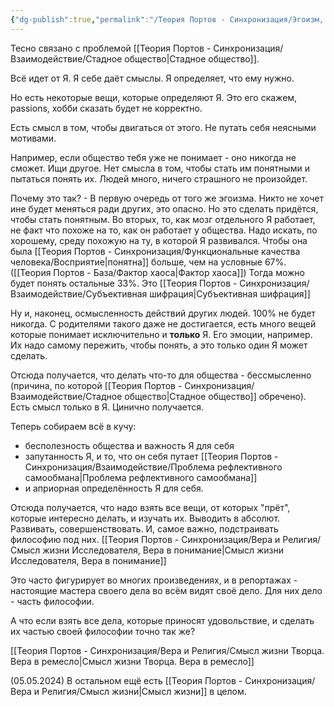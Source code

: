 ```yaml
---
{"dg-publish":true,"permalink":"/Теория Портов - Синхронизация/Эгоизм, цинизм и место в жизни (21.01.2024)/"}
---
```


Тесно связано с проблемой [[Теория Портов - Синхронизация/Взаимодействие/Стадное общество\|Стадное общество]].

Всё идет от Я. Я себе даёт смыслы. Я определяет, что ему нужно.

Но есть некоторые вещи, которые определяют Я. Это его скажем, passions, хобби сказать будет не корректно.

Есть смысл в том, чтобы двигаться от этого. Не путать себя неясными мотивами.

Например, если общество тебя уже не понимает - оно никогда не сможет. Ищи другое. Нет смысла в том, чтобы стать им понятными и пытаться понять их.
Людей много, ничего страшного не произойдет.

Почему это так? - В первую очередь от того же эгоизма. Никто не хочет ине будет меняться ради других, это опасно. Но это сделать придётся, чтобы стать понятным.
Во вторых, то, как мозг отдельного Я работает, не факт что похоже на то, как он работает у общества. Надо искать, по хорошему, среду похожую на ту, в которой Я развивался. Чтобы она была [[Теория Портов - Синхронизация/Функциональные качества человека/Восприятие\|понятна]] больше, чем на условные 67%. ([[Теория Портов - База/Фактор хаоса\|Фактор хаоса]])
Тогда можно будет понять остальные 33%. Это [[Теория Портов - Синхронизация/Взаимодействие/Субъективная шифрация\|Субъективная шифрация]]

Ну и, наконец, осмысленность действий других людей. 100% не будет никогда. С родителями такого даже не достигается, есть много вещей которые понимает исключительно и __только__ Я. Его эмоции, например. Их надо самому пережить, чтобы понять, а это только один Я может сделать.

Отсюда получается, что делать что-то для общества - бессмысленно (причина, по которой [[Теория Портов - Синхронизация/Взаимодействие/Стадное общество\|Стадное общество]] обречено). Есть смысл только в Я.
Цинично получается.

Теперь собираем всё в кучу:
- бесполезность общества и важность Я для себя
- запутанность Я, и то, что он себя путает [[Теория Портов - Синхронизация/Взаимодействие/Проблема рефлективного самообмана\|Проблема рефлективного самообмана]]
- и априорная определённость Я для себя.

Отсюда получается, что надо взять все вещи, от которых "прёт", которые интересно делать, и изучать их. Выводить в абсолют. Развивать, совершенствовать.
И, самое важно, подстраивать философию под них. [[Теория Портов - Синхронизация/Вера и Религия/Смысл жизни Исследователя, Вера в понимание\|Смысл жизни Исследователя, Вера в понимание]]

Это часто фигурирует во многих произведениях, и в репортажах - настоящие мастера своего дела во всём видят своё дело. Для них дело - часть философии.

А что если взять все дела, которые приносят удовольствие, и сделать их частью своей философии точно так же?

[[Теория Портов - Синхронизация/Вера и Религия/Смысл жизни Творца. Вера в ремесло\|Смысл жизни Творца. Вера в ремесло]]

(05.05.2024) В остальном ещё есть [[Теория Портов - Синхронизация/Вера и Религия/Смысл жизни\|Смысл жизни]] в целом.